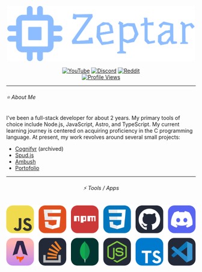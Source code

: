 <div align="center">
    <p>
        <a href="https://zeptar.js.cool"><img src="./assets/zeptar.png" width="500px" /></a>
    </p>
    <p>
        <a href="https://youtube.com/@thezeptar"><img src="https://img.shields.io/badge/YouTube-red?style=for-the-badge&logo=youtube&logoColor=white" alt="YouTube" /></a>
        <a href="https://discord.com/users/1094120827601047653"><img src="https://img.shields.io/badge/Discord-5865F2?style=for-the-badge&logo=discord&logoColor=white" alt="Discord"></a>
        <a href="https://reddit.com/user/thezeptar"><img src="https://img.shields.io/badge/Reddit-FF4500?style=for-the-badge&logo=reddit&logoColor=white" alt="Reddit" /></a>
        <br />
        <a href="https://github.com/Zepvil"><img src="https://komarev.com/ghpvc/?username=Zepvil&color=00469c&style=for-the-badge&label=Profile%20Views" alt="Profile Views" /></a>
    </p>
</div>

---

###### ⭐ About Me

I've been a full-stack developer for about 2 years. My primary tools of choice include Node.js, JavaScript, Astro, and TypeScript. My current learning journey is centered on acquiring proficiency in the C programming language. At present, my work revolves around several small projects:

- [Cognifyr][cognifyr] (archived)
- [Spud.js][spudjs]
- [Ambush][ambush]
- [Portofolio][zeptar]

---

<div align="center">
    <h6>⚡ Tools / Apps</h6>
    <img src="./assets/tools.svg" alt="Tools" />
</div>

[cognifyr]: https://github.com/thezeptar/cognifyr
[spudjs]: https://github.com/keita-sama/spud.js
[ambush]: https://npmjs.com/package/ambush
[zeptar]: https://zeptar.js.cool
